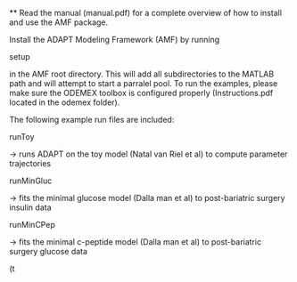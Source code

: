 ** Read the manual (manual.pdf) for a complete overview of how to install and use the AMF package.

Install the ADAPT Modeling Framework (AMF) by running

setup

in the AMF root directory. This will add all subdirectories to the MATLAB path and will attempt to start a parralel pool.
To run the examples, please make sure the ODEMEX toolbox is configured properly (Instructions.pdf located in the odemex folder).

The following example run files are included:

runToy

-> runs ADAPT on the toy model (Natal van Riel et al) to compute parameter trajectories

runMinGluc

-> fits the minimal glucose model (Dalla man et al) to post-bariatric surgery insulin data

runMinCPep

-> fits the minimal c-peptide model (Dalla man et al) to post-bariatric surgery glucose data

(t